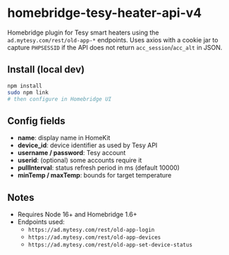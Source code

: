 # homebridge-tesy-heater-api-v4

Homebridge plugin for Tesy smart heaters using the `ad.mytesy.com/rest/old-app-*` endpoints.
Uses axios with a cookie jar to capture `PHPSESSID` if the API does not return `acc_session`/`acc_alt` in JSON.

## Install (local dev)

```bash
npm install
sudo npm link
# then configure in Homebridge UI
```

## Config fields

- **name**: display name in HomeKit
- **device_id**: device identifier as used by Tesy API
- **username / password**: Tesy account
- **userid**: (optional) some accounts require it
- **pullInterval**: status refresh period in ms (default 10000)
- **minTemp / maxTemp**: bounds for target temperature

## Notes

- Requires Node 16+ and Homebridge 1.6+
- Endpoints used:
  - `https://ad.mytesy.com/rest/old-app-login`
  - `https://ad.mytesy.com/rest/old-app-devices`
  - `https://ad.mytesy.com/rest/old-app-set-device-status`
